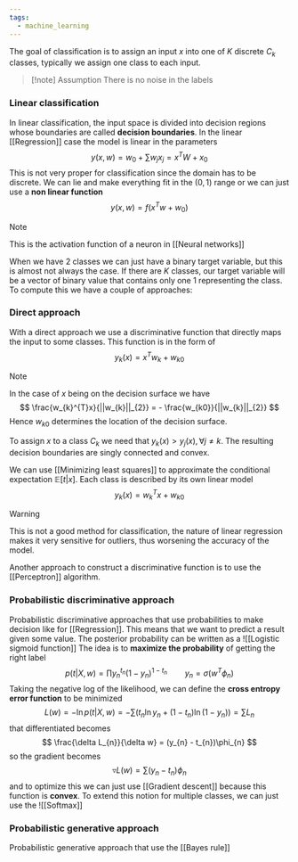 ```yaml
---
tags:
  - machine_learning
---
```

The goal of classification is to assign an input $x$ into one of $K$ discrete $C_{k}$ classes, typically we assign one class to each input.

>[!note] Assumption
>There is no noise in the labels
### Linear classification

In linear classification, the input space is divided into decision regions whose boundaries are called **decision boundaries**. In the linear [[Regression]] case the model is linear in the parameters
$$
y(x,w) = w_{0} + \sum w_{j}x_{j} = x^{T}W + x_{0}
$$
This is not very proper for classification since the domain has to be discrete. We can lie and make everything fit in the $(0,1)$ range or we can just use a **non linear function**
$$
y(x,w) = f(x^{T}w + w_{0})
$$
>[!note]
>This is the activation function of a neuron in [[Neural networks]]

When we have 2 classes we can just have a binary target variable, but this is almost not always the case. If there are $K$ classes, our target variable will be a vector of binary value that contains only one $1$ representing the class. To compute this we have a couple of approaches:
### Direct approach

With a direct approach we use a discriminative function that directly maps the input to some classes. This function is in the form of
$$
y_{k}(x) = x^{T}w_{k} + w_{k0}
$$
> [!note]
> In the case of $x$ being on the decision surface we have
>$$
>\frac{w_{k}^{T}x}{||w_{k}||_{2}} = - \frac{w_{k0}}{||w_{k}||_{2}}
>$$
>Hence $w_{k0}$ determines the location of the decision surface.

To assign $x$ to a class $C_{k}$ we need that $y_{k}(x) >y_{j}(x), \forall {j} \neq {k}$. The resulting decision boundaries are singly connected and convex.

We can use [[Minimizing least squares]] to approximate the conditional expectation $\mathbb E[t|x]$. Each class is described by its own linear model
$$
y_{k}(x) = w_{k}^{T}x + w_{k0}
$$
>[!warning]
>This is not a good method for classification, the nature of linear regression makes it very sensitive for outliers, thus worsening the accuracy of the model.

Another approach to construct a discriminative function is to use the [[Perceptron]] algorithm.

### Probabilistic discriminative approach

Probabilistic discriminative approaches that use probabilities to make decision like for [[Regression]]. This means that we want to predict a result given some value. The posterior probability can be written as a ![[Logistic sigmoid function]]
The idea is to **maximize the probability** of getting the right label
$$
p(t|X,w) = \prod y_{n}^{t_{n}}(1-y_{n})^{1-t_{n}}\qquad y_{n} = \sigma(w^{T}\phi_{n})
$$
Taking the negative log of the likelihood, we can define the **cross entropy error function** to be minimized
$$
L(w) = -\ln p(t|X,w) = -\sum(t_{n}\ln y_{n} + (1-t_{n})\ln(1-y_{n})) = \sum L_{n}
$$
that differentiated becomes
$$
\frac{\delta L_{n}}{\delta w} = (y_{n} - t_{n})\phi_{n} 
$$
so the gradient becomes
$$
\triangledown L(w) = \sum (y_{n} - t_{n})\phi_{n}
$$
and to optimize this we can just use [[Gradient descent]] because this function is **convex**. To extend this notion for multiple classes, we can just use the ![[Softmax]]
### Probabilistic generative approach

Probabilistic generative approach that use the [[Bayes rule]]

